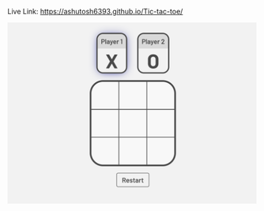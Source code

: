 Live Link: https://ashutosh6393.github.io/Tic-tac-toe/

![screeshot](https://github.com/Ashutosh6393/Tic-tac-toe/blob/main/image/layout.png?raw=true)
